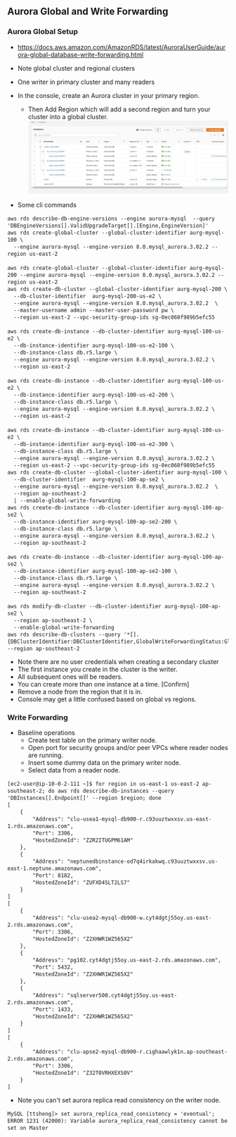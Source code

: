 ## Aurora Global and Write Forwarding
### Aurora Global Setup
- https://docs.aws.amazon.com/AmazonRDS/latest/AuroraUserGuide/aurora-global-database-write-forwarding.html 
- Note global cluster and regional clusters
- One writer in primary cluster and many readers
- In the console, create an Aurora cluster in your primary region.
  - Then Add Region which will add a second region and turn your cluster into a global cluster.
![Optional Text](globalaurora2.jpg)

- Some cli commands
```
aws rds describe-db-engine-versions --engine aurora-mysql  --query 'DBEngineVersions[].ValidUpgradeTarget[].[Engine,EngineVersion]'
aws rds create-global-cluster --global-cluster-identifier aurg-mysql-100 \
  --engine aurora-mysql --engine-version 8.0.mysql_aurora.3.02.2 --region us-east-2

aws rds create-global-cluster --global-cluster-identifier aurg-mysql-200 --engine aurora-mysql --engine-version 8.0.mysql_aurora.3.02.2 --region us-east-2
aws rds create-db-cluster --global-cluster-identifier aurg-mysql-200 \
  --db-cluster-identifier  aurg-mysql-200-us-e2 \
  --engine aurora-mysql --engine-version 8.0.mysql_aurora.3.02.2  \
  --master-username admin --master-user-password pw \
  --region us-east-2 --vpc-security-group-ids sg-0ec060f989b5efc55

aws rds create-db-instance --db-cluster-identifier aurg-mysql-100-us-e2 \
  --db-instance-identifier aurg-mysql-100-us-e2-100 \
  --db-instance-class db.r5.large \
  --engine aurora-mysql --engine-version 8.0.mysql_aurora.3.02.2 \
  --region us-east-2

aws rds create-db-instance --db-cluster-identifier aurg-mysql-100-us-e2 \
  --db-instance-identifier aurg-mysql-100-us-e2-200 \
  --db-instance-class db.r5.large \
  --engine aurora-mysql --engine-version 8.0.mysql_aurora.3.02.2 \
  --region us-east-2

aws rds create-db-instance --db-cluster-identifier aurg-mysql-100-us-e2 \
  --db-instance-identifier aurg-mysql-100-us-e2-300 \
  --db-instance-class db.r5.large \
  --engine aurora-mysql --engine-version 8.0.mysql_aurora.3.02.2 \
  --region us-east-2 --vpc-security-group-ids sg-0ec060f989b5efc55 
aws rds create-db-cluster --global-cluster-identifier aurg-mysql-100 \
  --db-cluster-identifier  aurg-mysql-100-ap-se2 \
  --engine aurora-mysql --engine-version 8.0.mysql_aurora.3.02.2  \
  --region ap-southeast-2
  | --enable-global-write-forwarding
aws rds create-db-instance --db-cluster-identifier aurg-mysql-100-ap-se2 \
  --db-instance-identifier aurg-mysql-100-ap-se2-200 \
  --db-instance-class db.r5.large \
  --engine aurora-mysql --engine-version 8.0.mysql_aurora.3.02.2 \
  --region ap-southeast-2

aws rds create-db-instance --db-cluster-identifier aurg-mysql-100-ap-se2 \
  --db-instance-identifier aurg-mysql-100-ap-se2-100 \
  --db-instance-class db.r5.large \
  --engine aurora-mysql --engine-version 8.0.mysql_aurora.3.02.2 \
  --region ap-southeast-2

aws rds modify-db-cluster --db-cluster-identifier aurg-mysql-100-ap-se2 \
  --region ap-southeast-2 \
  --enable-global-write-forwarding
aws rds describe-db-clusters --query '*[].{DBClusterIdentifier:DBClusterIdentifier,GlobalWriteForwardingStatus:GlobalWriteForwardingStatus}' --region ap-southeast-2
```
  - Note there are no user credentials when creating a secondary cluster
  - The first instance you create in the cluster is the writer.
  - All subsequent ones will be readers.
  - You can create more than one instance at a time. [Confirm]
  - Remove a node from the region that it is in.
  - Console may get a little confused based on global vs regions.

###  Write Forwarding
- Baseline operations
  - Create test table on the primary writer node.
  - Open port for security groups and/or peer VPCs where reader nodes are running.
  - Insert some dummy data on the primary writer node.
  - Select data from a reader node.

```
[ec2-user@ip-10-0-2-111 ~]$ for region in us-east-1 us-east-2 ap-southeast-2; do aws rds describe-db-instances --query 'DBInstances[].Endpoint[]' --region $region; done
[
    {
        "Address": "clu-usea1-mysql-db900-r.c93uuztwxxsv.us-east-1.rds.amazonaws.com",
        "Port": 3306,
        "HostedZoneId": "Z2R2ITUGPM61AM"
    },
    {
        "Address": "neptunedbinstance-od7q4irkakwq.c93uuztwxxsv.us-east-1.neptune.amazonaws.com",
        "Port": 8182,
        "HostedZoneId": "ZUFXD4SLT2LS7"
    }
]
[
    {
        "Address": "clu-usea2-mysql-db900-w.cyt4dgtj55oy.us-east-2.rds.amazonaws.com",
        "Port": 3306,
        "HostedZoneId": "Z2XHWR1WZ565X2"
    },
    {
        "Address": "pg102.cyt4dgtj55oy.us-east-2.rds.amazonaws.com",
        "Port": 5432,
        "HostedZoneId": "Z2XHWR1WZ565X2"
    },
    {
        "Address": "sqlserver500.cyt4dgtj55oy.us-east-2.rds.amazonaws.com",
        "Port": 1433,
        "HostedZoneId": "Z2XHWR1WZ565X2"
    }
]
[
    {
        "Address": "clu-apse2-mysql-db900-r.cighaawlyk1n.ap-southeast-2.rds.amazonaws.com",
        "Port": 3306,
        "HostedZoneId": "Z32T0VRHXEXS0V"
    }
]
```
  - Note you can't set aurora replica read consistency on the writer node.
```
MySQL [ttsheng]> set aurora_replica_read_consistency = 'eventual';
ERROR 1231 (42000): Variable aurora_replica_read_consistency cannot be set on Master
```


